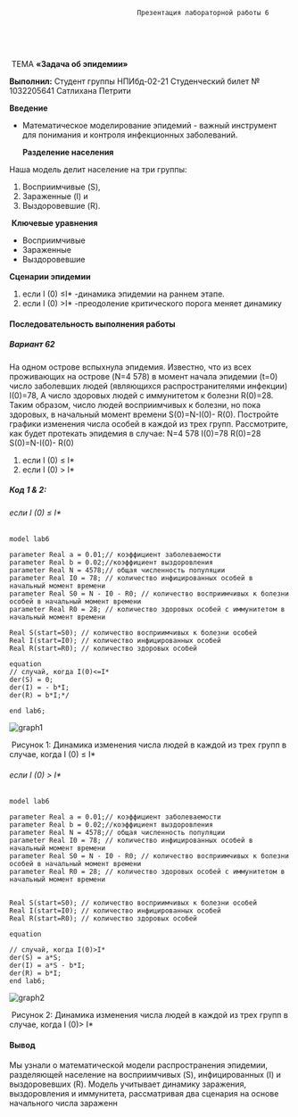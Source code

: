 									Презентация лабораторной работы 6



​										



​								



​									ТЕМА **«Задача об эпидемии»**
​						











**Выполнил:**
Студент группы НПИбд-02-21
Студенческий билет № 1032205641
Сатлихана Петрити  







**Введение**

- Mатематическое моделирование эпидемий - важный инструмент для понимания и контроля инфекционных заболеваний.

  **Разделение населения**

Наша модель делит население на три группы: 

1. Восприимчивые (S), 
2. Зараженные (I) и 
3. Выздоровевшие (R).

​	**Ключевые уравнения**

- Восприимчивые
- Зараженные
- Выздоровевшие

 **Сценарии эпидемии**

1) если I (0) ≤I* -динамика эпидемии на раннем этапе.
2) если I (0) >I* -преодоление критического порога меняет динамику



#### Последовательность выполнения работы

##### **Вариант 62**

На одном острове вспыхнула эпидемия. Известно, что из всех проживающих на острове (N=4 578) в момент начала эпидемии (t=0) число заболевших людей (являющихся распространителями инфекции) I(0)=78, А число здоровых людей с иммунитетом к болезни R(0)=28. Таким образом, число людей восприимчивых к болезни, но пока здоровых, в начальный момент времени  S(0)=N-I(0)- R(0). Постройте графики изменения числа особей в каждой из трех групп. Рассмотрите, как будет протекать эпидемия в случае:
N=4 578
I(0)=78
R(0)=28
S(0)=N-I(0)- R(0)

1) если I (0) ≤ I*
2) если I (0) > I*

##### Код 1 & 2:

###### если I (0) ≤ I*

```
model lab6

parameter Real a = 0.01;// коэффициент заболеваемости
parameter Real b = 0.02;//коэффициент выздоровления
parameter Real N = 4578;// общая численность популяции
parameter Real I0 = 78; // количество инфицированных особей в начальный момент времени
parameter Real S0 = N - I0 - R0; // количество восприимчивых к болезни особей в начальный момент времени
parameter Real R0 = 28; // количество здоровых особей с иммунитетом в начальный момент времени

Real S(start=S0); // количество восприимчивых к болезни особей 
Real I(start=I0); // количество инфицированных особей
Real R(start=R0); // количество здоровых особей

equation
// случай, когда I(0)<=I*
der(S) = 0;
der(I) = - b*I;
der(R) = b*I;*/

end lab6;

```



![graph1](C:\Users\Acer\Downloads\ADM\Mm\graph1.png)

​	Рисунок 1: Динамика изменения числа людей в каждой из трех групп в случае, когда I (0) ≤ I* 

###### если I (0) > I*

```
model lab6

parameter Real a = 0.01;// коэффициент заболеваемости
parameter Real b = 0.02;//коэффициент выздоровления
parameter Real N = 4578;// общая численность популяции
parameter Real I0 = 78; // количество инфицированных особей в начальный момент времени
parameter Real S0 = N - I0 - R0; // количество восприимчивых к болезни особей в начальный момент времени
parameter Real R0 = 28; // количество здоровых особей с иммунитетом в начальный момент времени


Real S(start=S0); // количество восприимчивых к болезни особей 
Real I(start=I0); // количество инфицированных особей
Real R(start=R0); // количество здоровых особей

equation

// случай, когда I(0)>I*
der(S) = a*S;
der(I) = a*S - b*I;
der(R) = b*I;
end lab6;

```

![graph2](C:\Users\Acer\Downloads\ADM\Mm\graph2.png)

​	Рисунок 2: Динамика изменения числа людей в каждой из трех групп в случае, когда I (0)> I*

#### Вывод

Мы узнали о математической модели распространения эпидемии, разделяющей население на восприимчивых (S), инфицированных (I) и выздоровевших (R). Модель учитывает динамику заражения, выздоровления и иммунитета, рассматривая два сценария на основе начального числа зараженн
